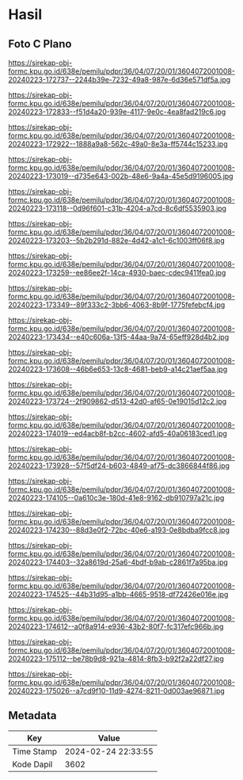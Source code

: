 # Hasil

## Foto C Plano

https://sirekap-obj-formc.kpu.go.id/638e/pemilu/pdpr/36/04/07/20/01/3604072001008-20240223-172737--2244b39e-7232-49a8-987e-6d36e571df5a.jpg

https://sirekap-obj-formc.kpu.go.id/638e/pemilu/pdpr/36/04/07/20/01/3604072001008-20240223-172833--f51d4a20-939e-4117-9e0c-4ea8fad219c6.jpg

https://sirekap-obj-formc.kpu.go.id/638e/pemilu/pdpr/36/04/07/20/01/3604072001008-20240223-172922--1888a9a8-562c-49a0-8e3a-ff5744c15233.jpg

https://sirekap-obj-formc.kpu.go.id/638e/pemilu/pdpr/36/04/07/20/01/3604072001008-20240223-173019--d735e643-002b-48e6-9a4a-45e5d9196005.jpg

https://sirekap-obj-formc.kpu.go.id/638e/pemilu/pdpr/36/04/07/20/01/3604072001008-20240223-173118--0d96f601-c31b-4204-a7cd-8c6df5535903.jpg

https://sirekap-obj-formc.kpu.go.id/638e/pemilu/pdpr/36/04/07/20/01/3604072001008-20240223-173203--5b2b291d-882e-4d42-a1c1-6c1003ff06f8.jpg

https://sirekap-obj-formc.kpu.go.id/638e/pemilu/pdpr/36/04/07/20/01/3604072001008-20240223-173259--ee86ee2f-14ca-4930-baec-cdec9411fea0.jpg

https://sirekap-obj-formc.kpu.go.id/638e/pemilu/pdpr/36/04/07/20/01/3604072001008-20240223-173349--89f333c2-3bb6-4063-8b9f-1775fefebcf4.jpg

https://sirekap-obj-formc.kpu.go.id/638e/pemilu/pdpr/36/04/07/20/01/3604072001008-20240223-173434--e40c606a-13f5-44aa-9a74-65eff928d4b2.jpg

https://sirekap-obj-formc.kpu.go.id/638e/pemilu/pdpr/36/04/07/20/01/3604072001008-20240223-173608--46b6e653-13c8-4681-beb9-a14c21aef5aa.jpg

https://sirekap-obj-formc.kpu.go.id/638e/pemilu/pdpr/36/04/07/20/01/3604072001008-20240223-173724--2f909862-d513-42d0-af65-0e19015d12c2.jpg

https://sirekap-obj-formc.kpu.go.id/638e/pemilu/pdpr/36/04/07/20/01/3604072001008-20240223-174019--ed4acb8f-b2cc-4602-afd5-40a06183ced1.jpg

https://sirekap-obj-formc.kpu.go.id/638e/pemilu/pdpr/36/04/07/20/01/3604072001008-20240223-173928--57f5df24-b603-4849-af75-dc3866844f86.jpg

https://sirekap-obj-formc.kpu.go.id/638e/pemilu/pdpr/36/04/07/20/01/3604072001008-20240223-174105--0a610c3e-180d-41e8-9162-db910797a21c.jpg

https://sirekap-obj-formc.kpu.go.id/638e/pemilu/pdpr/36/04/07/20/01/3604072001008-20240223-174230--88d3e0f2-72bc-40e6-a193-0e8bdba9fcc8.jpg

https://sirekap-obj-formc.kpu.go.id/638e/pemilu/pdpr/36/04/07/20/01/3604072001008-20240223-174403--32a8619d-25a6-4bdf-b9ab-c2861f7a95ba.jpg

https://sirekap-obj-formc.kpu.go.id/638e/pemilu/pdpr/36/04/07/20/01/3604072001008-20240223-174525--44b31d95-a1bb-4665-9518-df72426e016e.jpg

https://sirekap-obj-formc.kpu.go.id/638e/pemilu/pdpr/36/04/07/20/01/3604072001008-20240223-174612--a0f8a914-e936-43b2-80f7-fc317efc966b.jpg

https://sirekap-obj-formc.kpu.go.id/638e/pemilu/pdpr/36/04/07/20/01/3604072001008-20240223-175112--be78b9d8-921a-4814-8fb3-b92f2a22df27.jpg

https://sirekap-obj-formc.kpu.go.id/638e/pemilu/pdpr/36/04/07/20/01/3604072001008-20240223-175026--a7cd9f10-11d9-4274-8211-0d003ae96871.jpg


## Metadata

| Key        | Value               |
| ---------- | ------------------- |
| Time Stamp | 2024-02-24 22:33:55 |
| Kode Dapil | 3602                |



